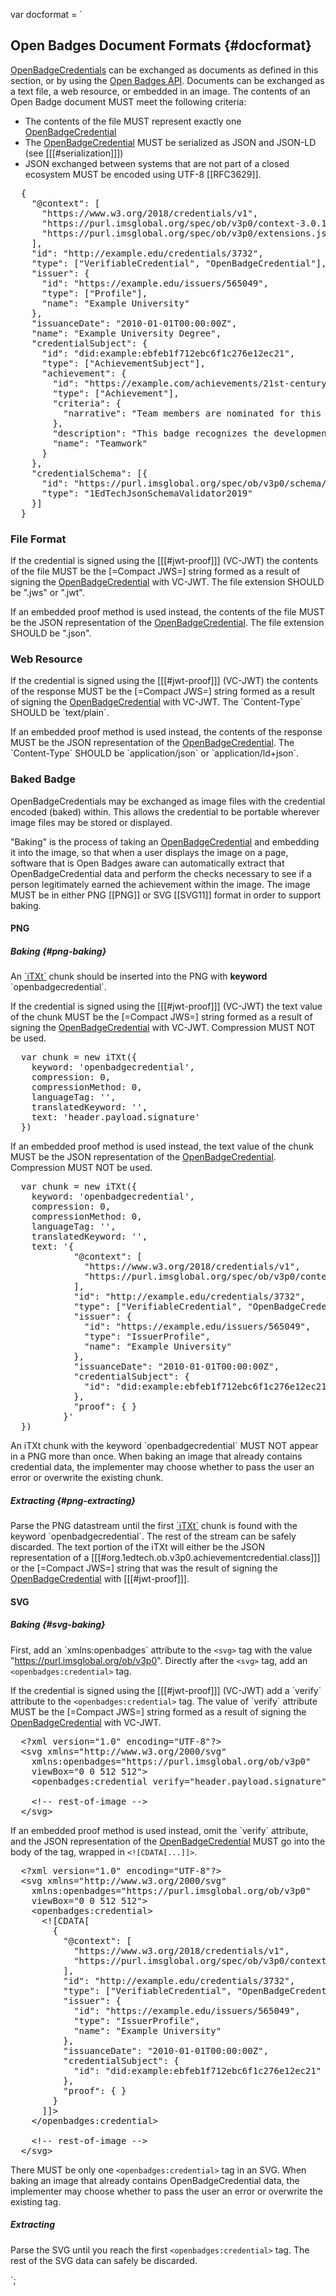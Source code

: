 var docformat = `

## Open Badges Document Formats {#docformat}

[OpenBadgeCredentials](#org.1edtech.ob.v3p0.achievementcredential.class) can be exchanged as documents as defined in this section, or by using the [Open Badges API](#api). Documents can be exchanged as a text file, a web resource, or embedded in an image. The contents of an Open Badge document MUST meet the following criteria:

-   The contents of the file MUST represent exactly one [OpenBadgeCredential](#org.1edtech.ob.v3p0.achievementcredential.class)
-   The [OpenBadgeCredential](#org.1edtech.ob.v3p0.achievementcredential.class) MUST be serialized as JSON and JSON-LD (see [[[#serialization]]])
-   JSON exchanged between systems that are not part of a closed ecosystem MUST be encoded using UTF-8 [[RFC3629]].

<pre class="json example vc" data-schema="org.1edtech.ob.v3p0.achievementcredential.class"
      data-allowadditionalproperties="false"
      title="Sample OpenBadgeCredential file contents">
  {
    "@context": [
      "https://www.w3.org/2018/credentials/v1",
      "https://purl.imsglobal.org/spec/ob/v3p0/context-3.0.1.json",
      "https://purl.imsglobal.org/spec/ob/v3p0/extensions.json"
    ],
    "id": "http://example.edu/credentials/3732",
    "type": ["VerifiableCredential", "OpenBadgeCredential"],
    "issuer": {
      "id": "https://example.edu/issuers/565049",
      "type": ["Profile"],
      "name": "Example University"
    },
    "issuanceDate": "2010-01-01T00:00:00Z",
    "name": "Example University Degree",
    "credentialSubject": {
      "id": "did:example:ebfeb1f712ebc6f1c276e12ec21",
      "type": ["AchievementSubject"],
      "achievement": {
        "id": "https://example.com/achievements/21st-century-skills/teamwork",
        "type": ["Achievement"],
        "criteria": {
          "narrative": "Team members are nominated for this badge by their peers and recognized upon review by Example Corp management."
        },
        "description": "This badge recognizes the development of the capacity to collaborate within a group environment.",
        "name": "Teamwork"
      }
    },
    "credentialSchema": [{
      "id": "https://purl.imsglobal.org/spec/ob/v3p0/schema/json/ob_v3p0_achievementcredential_schema.json",
      "type": "1EdTechJsonSchemaValidator2019"
    }]
  }
</pre>

### File Format

If the credential is signed using the [[[#jwt-proof]]] (VC-JWT) the contents of the file MUST be the [=Compact JWS=] string formed as a result of signing the [OpenBadgeCredential](#org.1edtech.ob.v3p0.achievementcredential.class) with VC-JWT. The file extension SHOULD be ".jws" or ".jwt".

If an embedded proof method is used instead, the contents of the file MUST be the JSON representation of the [OpenBadgeCredential](#org.1edtech.ob.v3p0.achievementcredential.class). The file extension SHOULD be ".json".

### Web Resource

If the credential is signed using the [[[#jwt-proof]]] (VC-JWT) the contents of the response MUST be the [=Compact JWS=] string formed as a result of signing the [OpenBadgeCredential](#org.1edtech.ob.v3p0.achievementcredential.class) with VC-JWT. The \`Content-Type\` SHOULD be \`text/plain\`.

If an embedded proof method is used instead, the contents of the response MUST be the JSON representation of the [OpenBadgeCredential](#org.1edtech.ob.v3p0.achievementcredential.class). The \`Content-Type\` SHOULD be \`application/json\` or \`application/ld+json\`.

### Baked Badge

OpenBadgeCredentials may be exchanged as image files with the credential encoded (baked) within. This allows the credential to be portable wherever image files may be stored or displayed.

"Baking" is the process of taking an [OpenBadgeCredential](#org.1edtech.ob.v3p0.achievementcredential.class) and embedding it into the image, so that when a user displays the image on a page, software that is Open Badges aware can automatically extract that OpenBadgeCredential data and perform the checks necessary to see if a person legitimately earned the achievement within the image. The image MUST be in either PNG [[PNG]] or SVG [[SVG11]] format in order to support baking.

#### PNG

##### Baking {#png-baking}

An [\`iTXt\`](http://www.w3.org/TR/PNG/#11iTXt) chunk should be inserted into the PNG with **keyword** \`openbadgecredential\`.

If the credential is signed using the [[[#jwt-proof]]] (VC-JWT) the text value of the chunk MUST be the [=Compact JWS=] string formed as a result of signing the [OpenBadgeCredential](#org.1edtech.ob.v3p0.achievementcredential.class) with VC-JWT. Compression MUST NOT be used.

<pre class="js example" title="An example of creating a chunk with VC-JWT proof (assuming an iTXt constructor)">
  var chunk = new iTXt({
    keyword: 'openbadgecredential',
    compression: 0,
    compressionMethod: 0,
    languageTag: '',
    translatedKeyword: '',
    text: 'header.payload.signature'
  })
</pre>

If an embedded proof method is used instead, the text value of the chunk MUST be the JSON representation of the [OpenBadgeCredential](#org.1edtech.ob.v3p0.achievementcredential.class). Compression MUST NOT be used.

<pre class="js example" title="An example of creating a chunk with embedded proof (assuming an iTXt constructor)">
  var chunk = new iTXt({
    keyword: 'openbadgecredential',
    compression: 0,
    compressionMethod: 0,
    languageTag: '',
    translatedKeyword: '',
    text: '{
            "@context": [
              "https://www.w3.org/2018/credentials/v1",
              "https://purl.imsglobal.org/spec/ob/v3p0/context-3.0.1.json"
            ],
            "id": "http://example.edu/credentials/3732",
            "type": ["VerifiableCredential", "OpenBadgeCredential"],
            "issuer": {
              "id": "https://example.edu/issuers/565049",
              "type": "IssuerProfile",
              "name": "Example University"
            },
            "issuanceDate": "2010-01-01T00:00:00Z",
            "credentialSubject": {
              "id": "did:example:ebfeb1f712ebc6f1c276e12ec21"
            },
            "proof": { }
          }'
  })
</pre>

An iTXt chunk with the keyword \`openbadgecredential\` MUST NOT appear in a PNG more than once. When baking an image that already contains credential data, the implementer may choose whether to pass the user an error or overwrite the existing chunk.

##### Extracting {#png-extracting}

Parse the PNG datastream until the first [\`iTXt\`](http://www.w3.org/TR/PNG/#11iTXt) chunk is found with the keyword \`openbadgecredential\`. The rest of the stream can be safely discarded. The text portion of the iTXt will either be the JSON representation of a [[[#org.1edtech.ob.v3p0.achievementcredential.class]]] or the [=Compact JWS=] string that was the result of signing the [OpenBadgeCredential](#org.1edtech.ob.v3p0.achievementcredential.class) with [[[#jwt-proof]]].

#### SVG

##### Baking {#svg-baking}

First, add an \`xmlns:openbadges\` attribute to the <code>&lt;svg></code> tag with the value "https://purl.imsglobal.org/ob/v3p0". Directly after the <code>&lt;svg></code> tag, add an <code>&lt;openbadges:credential></code> tag.

If the credential is signed using the [[[#jwt-proof]]] (VC-JWT) add a \`verify\` attribute to the <code>&lt;openbadges:credential></code> tag. The value of \`verify\` attribute MUST be the [=Compact JWS=] string formed as a result of signing the [OpenBadgeCredential](#org.1edtech.ob.v3p0.achievementcredential.class) with VC-JWT.

<pre class="xml example" title="An example of a well baked SVG with VC-JWT proof">
  &lt;?xml version="1.0" encoding="UTF-8"?>
  &lt;svg xmlns="http://www.w3.org/2000/svg"
    xmlns:openbadges="https://purl.imsglobal.org/ob/v3p0"
    viewBox="0 0 512 512">
    &lt;openbadges:credential verify="header.payload.signature">&lt;/openbadges:credential>

    &lt;!-- rest-of-image -->
  &lt;/svg>
</pre>

If an embedded proof method is used instead, omit the \`verify\` attribute, and the JSON representation of the [OpenBadgeCredential](#org.1edtech.ob.v3p0.achievementcredential.class) MUST go into the body of the tag, wrapped in <code>&lt;![CDATA[...]]></code>.

<pre class="xml example" title="An example of a well baked SVG with embedded proof">
  &lt;?xml version="1.0" encoding="UTF-8"?>
  &lt;svg xmlns="http://www.w3.org/2000/svg"
    xmlns:openbadges="https://purl.imsglobal.org/ob/v3p0"
    viewBox="0 0 512 512">
    &lt;openbadges:credential>
      &lt;![CDATA[
        {
          "@context": [
            "https://www.w3.org/2018/credentials/v1",
            "https://purl.imsglobal.org/spec/ob/v3p0/context-3.0.1.json"
          ],
          "id": "http://example.edu/credentials/3732",
          "type": ["VerifiableCredential", "OpenBadgeCredential"],
          "issuer": {
            "id": "https://example.edu/issuers/565049",
            "type": "IssuerProfile",
            "name": "Example University"
          },
          "issuanceDate": "2010-01-01T00:00:00Z",
          "credentialSubject": {
            "id": "did:example:ebfeb1f712ebc6f1c276e12ec21"
          },
          "proof": { }
        }
      ]]>
    &lt;/openbadges:credential>

    &lt;!-- rest-of-image -->
  &lt;/svg>
</pre>

There MUST be only one <code>&lt;openbadges:credential></code> tag in an SVG. When baking an image that already contains OpenBadgeCredential data, the implementer may choose whether to pass the user an error or overwrite the existing tag.

##### Extracting

Parse the SVG until you reach the first <code>&lt;openbadges:credential></code> tag. The rest of the SVG data can safely be discarded.

`;
